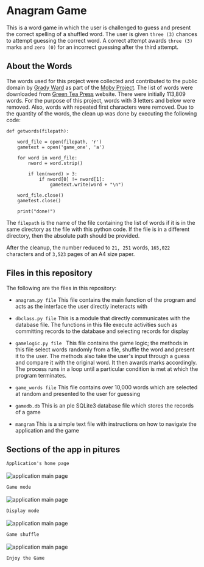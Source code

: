 # Anagram Game

This is a word game in which the user is challenged to guess and present the correct spelling of a shuffled word. The user is given `three (3)` chances to attempt guessing the correct word. A correct attempt awards `three (3)` marks and `zero (0)` for an incorrect guessing after the third attempt.

## About the Words

The words used for this project were collected and contributed to the public domain by [Grady Ward](https://en.wikipedia.org/wiki/Grady_Ward) as part of the [Moby Project](https://en.wikipedia.org/wiki/Moby_Project). The list of words were downloaded from [Green Tea Press](https://greenteapress.com/thinkpython/code/words.txt) website. There were initially 113,809 words. For the purpose of this project, words with 3 letters and below were removed. Also, words with repeated first characters were removed. Due to the quantity of the words, the clean up was done by executing the following code:


```
def getwords(filepath):

    word_file = open(filepath, 'r')
    gametext = open('game_one', 'a')

    for word in word_file:
        nword = word.strip()

        if len(nword) > 3:
            if nword[0] != nword[1]:
                gametext.write(word + "\n")

    word_file.close()
    gametest.close()

    print("done!")
```

The `filepath` is the name of the file containing the list of words if it is in the same directory as the file with this python code. If the file is in a different directory, then the absolute path should be provided.

After the cleanup, the number reduced to `21, 251` words, `165,022` characters and of `3,523` pages of an A4 size paper.

## Files in this repository

The following are the files in this repository:

- ` anagram.py file `
This file contains the main function of the program and acts as the interface the user directly ineteracts with

- ` dbclass.py file `
This is a module that directly communicates with the database file. The functions in this file execute activities such as committing records to the database and selecting records for display

- ` gamelogic.py file  `
This file contains the game logic; the methods in this file select words randomly from a file, shuffle the word and present it to the user. The methods also take the user's input through a guess and compare it with the original word. It then awards marks accordingly. The process runs in a loop until a particular condition is met at which the program terminates.

- ` game_words file `
This file contains over 10,000 words which are selected at random and presented to the user for guessing

- ` gamedb.db `
This is an ple SQLite3 database file which stores the records of a game

- ` mangram `
This is a simple text file with instructions on how to navigate the application and the game

## Sections of the app in pitures

``` Application's home page ```
<br /><br /><img src="applogic/img/home.png" alt="application main page"><br />

``` Game mode ```
<br /><br /><img src="applogic/img/game_mode.png" alt="application main page"><br />

``` Display mode ```
<br /><br /><img src="applogic/img/display_mode.png" alt="application main page"><br />

``` Game shuffle ```
<br /><br /><img src="applogic/img/shuffle.png" alt="application main page"><br />

` Enjoy the Game `
